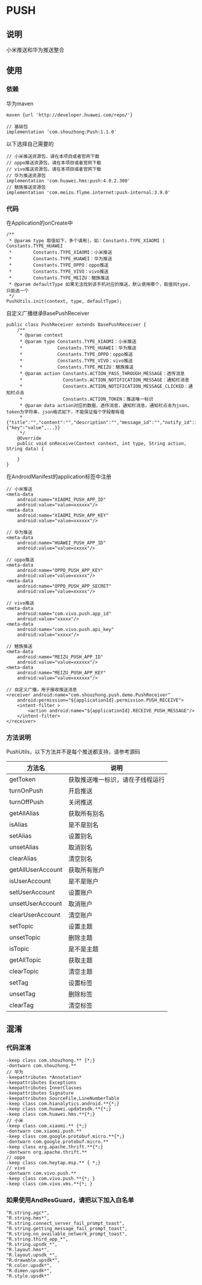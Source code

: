 # PUSH
## 说明
小米推送和华为推送整合
## 使用
### 依赖
华为maven
```
maven {url 'http://developer.huawei.com/repo/'}
```
```
// 基础包
implementation 'com.shouzhong:Push:1.1.0'
```
以下选择自己需要的
```
// 小米推送资源包，请在本项目或者官网下载
// oppo推送资源包，请在本项目或者官网下载
// vivo推送资源包，请在本项目或者官网下载
// 华为推送资源包
implementation 'com.huawei.hms:push:4.0.2.300'
// 魅族推送资源包
implementation 'com.meizu.flyme.internet:push-internal:3.9.0'
```
### 代码
在Application的onCreate中
```
/**
 * @param type 取值如下，多个请用|，如：Constants.TYPE_XIAOMI | Constants.TYPE_HUAWEI
 *        Constants.TYPE_XIAOMI：小米推送
 *        Constants.TYPE_HUAWEI：华为推送
 *        Constants.TYPE_OPPO：oppo推送
 *        Constants.TYPE_VIVO：vivo推送
 *        Constants.TYPE_MEIZU：魅族推送
 * @param defaultType 如果无法找到该手机对应的推送，默认使用哪个，取值同type，只能选一个
 */
PushUtils.init(context, type, defaultType);
```
自定义广播继承BasePushReceiver
```
public class PushReceiver extends BasePushReceiver {
    /**
     * @param context
     * @param type Constants.TYPE_XIAOMI：小米推送
     *             Constants.TYPE_HUAWEI：华为推送
     *             Constants.TYPE_OPPO：oppo推送
     *             Constants.TYPE_VIVO：vivo推送
     *             Constants.TYPE_MEIZU：魅族推送
     * @param action Constants.ACTION_PASS_THROUGH_MESSAGE：透传消息
     *               Constants.ACTION_NOTIFICATION_MESSAGE：通知栏消息
     *               Constants.ACTION_NOTIFICATION_MESSAGE_CLICKED：通知栏点击
     *               Constants.ACTION_TOKEN：推送唯一标识
     * @param data action对应的数据，透传消息，通知栏消息，通知栏点击为json，token为字符串，json格式如下，不能保证每个字段都有值
     *             {"title":"","content":"","description":"","message_id":"","notify_id":1,"extra":{"key":"value",...}}
     */
    @Override
    public void onReceive(Context context, int type, String action, String data) {

    }
}
```
在AndroidManifest的application标签中注册
```
// 小米推送
<meta-data
    android:name="XIAOMI_PUSH_APP_ID"
    android:value="value=xxxxxx"/>
<meta-data
    android:name="XIAOMI_PUSH_APP_KEY"
    android:value="value=xxxxxx"/>

// 华为推送
<meta-data
    android:name="HUAWEI_PUSH_APP_ID"
    android:value="value=xxxxx"/>

// oppo推送
<meta-data
    android:name="OPPO_PUSH_APP_KEY"
    android:value="value=xxxxx"/>
<meta-data
    android:name="OPPO_PUSH_APP_SECRET"
    android:value="value=xxxxx"/>

// vivo推送
<meta-data
    android:name="com.vivo.push.app_id"
    android:value="xxxxx"/>
<meta-data
    android:name="com.vivo.push.api_key"
    android:value="xxxxx"/>

// 魅族推送
<meta-data
    android:name="MEIZU_PUSH_APP_ID"
    android:value="value=xxxxxx"/>
<meta-data
    android:name="MEIZU_PUSH_APP_KEY"
    android:value="value=xxxxxx"/>

// 自定义广播，用于接收推送消息
<receiver android:name="com.shouzhong.push.demo.PushReceiver"
    android:permission="${applicationId}.permission.PUSH_RECEIVE">
    <intent-filter >
        <action android:name="${applicationId}.RECEIVE_PUSH_MESSAGE"/>
    </intent-filter>
</receiver>
```
### 方法说明

PushUtils，以下方法并不是每个推送都支持，请参考源码

方法名 | 说明
------------ | -------------
getToken | 获取推送唯一标识，请在子线程运行
turnOnPush | 开启推送
turnOffPush | 关闭推送
getAllAlias | 获取所有别名
isAlias | 是不是别名
setAlias | 设置别名
unsetAlias | 取消别名
clearAlias | 清空别名
getAllUserAccount | 获取所有账户
isUserAccount | 是不是账户
setUserAccount | 设置账户
unsetUserAccount | 取消账户
clearUserAccount | 清空账户
setTopic | 设置主题
unsetTopic | 删除主题
isTopic | 是不是主题
getAllTopic | 获取主题
clearTopic | 清空主题
setTag | 设置标签
unsetTag | 删除标签
clearTag | 清空标签

## 混淆
### 代码混淆
```
-keep class com.shouzhong.** {*;}
-dontwarn com.shouzhong.**
// 华为
-keepattributes *Annotation*
-keepattributes Exceptions
-keepattributes InnerClasses
-keepattributes Signature
-keepattributes SourceFile,LineNumberTable
-keep class com.hianalytics.android.**{*;}
-keep class com.huawei.updatesdk.**{*;}
-keep class com.huawei.hms.**{*;}
// 小米
-keep class com.xiaomi.** {*;}
-dontwarn com.xiaomi.push.**
-keep class com.google.protobuf.micro.**{*;}
-dontwarn com.google.protobuf.micro.**
-keep class org.apache.thrift.**{*;}
-dontwarn org.apache.thrift.**
// oppo
-keep class com.heytap.msp.** { *;}
// vivo
-dontwarn com.vivo.push.**
-keep class com.vivo.push.**{*; }
-keep class com.vivo.vms.**{*; }
```
### 如果使用AndResGuard，请把以下加入白名单
```
"R.string.agc*",
"R.string.hms*",
"R.string.connect_server_fail_prompt_toast",
"R.string.getting_message_fail_prompt_toast",
"R.string.no_available_network_prompt_toast",
"R.string.third_app_*",
"R.string.upsdk_*",
"R.layout.hms*",
"R.layout.upsdk_*",
"R.drawable.upsdk*",
"R.color.upsdk*",
"R.dimen.upsdk*",
"R.style.upsdk*"
```